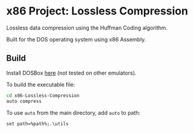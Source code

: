 # x86 Project: Lossless Compression

Lossless data compression using the Huffman Coding algorithm.

Built for the DOS operating system using x86 Assembly.

## Build
Install DOSBox [here](http://data.cyber.org.il/assembly/dosbox.exe) (not tested on other emulators).

To build the executable file:
```bash
cd x86-Lossless-Compression
auto compress
```

To use ``auto`` from the main directory, add ``auto`` to path:
```
set path=%path%;.\utils
```